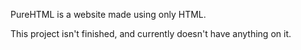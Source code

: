 PureHTML is a website made using only HTML.

This project isn't finished, and currently doesn't have anything on it.
